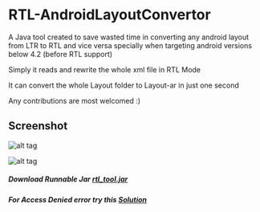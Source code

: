 # RTL-AndroidLayoutConvertor
A Java tool created to save wasted time in converting any android layout from LTR to RTL and vice versa specially when targeting android versions below 4.2 (before RTL support)

Simply it reads and rewrite the whole xml file in RTL Mode 

It can convert the whole Layout folder to Layout-ar in just one second

Any contributions are most welcomed :)

## Screenshot

![alt tag](https://github.com/abdallaadelessa/RTL-LayoutConvertor/blob/master/screenshots/screenshot1.png)

![alt tag](https://github.com/abdallaadelessa/RTL-LayoutConvertor/blob/master/screenshots/toolScreenShot.png)

##### Download Runnable Jar [rtl_tool.jar](https://github.com/abdallaadelessa/RTL-AndroidLayoutConvertor/tree/master/build/rtl_tool.jar)

##### For Access Denied error try this [Solution](http://stackoverflow.com/questions/7865160/access-is-denied-while-compiling-java-on-windows#answer-12462297)
